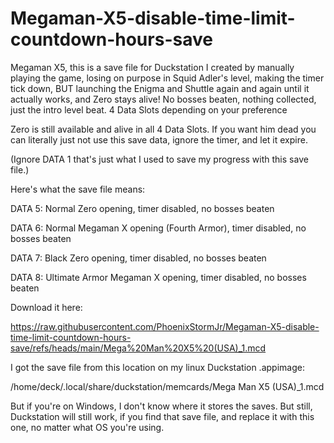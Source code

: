 # Megaman-X5-disable-time-limit-countdown-hours-save
Megaman X5, this is a save file for Duckstation I created by manually playing the game, losing on purpose in Squid Adler's level, making the timer tick down, BUT launching the Enigma and Shuttle again and again until it actually works, and Zero stays alive! No bosses beaten, nothing collected, just the intro level beat. 4 Data Slots depending on your preference

Zero is still available and alive in all 4 Data Slots. If you want him dead you can literally just not use this save data, ignore the timer, and let it expire.

(Ignore DATA 1 that's just what I used to save my progress with this save file.)

Here's what the save file means:

DATA 5: Normal Zero opening, timer disabled, no bosses beaten

DATA 6: Normal Megaman X opening (Fourth Armor), timer disabled, no bosses beaten

DATA 7: Black Zero opening, timer disabled, no bosses beaten

DATA 8: Ultimate Armor Megaman X opening, timer disabled, no bosses beaten

Download it here:

https://raw.githubusercontent.com/PhoenixStormJr/Megaman-X5-disable-time-limit-countdown-hours-save/refs/heads/main/Mega%20Man%20X5%20(USA)_1.mcd

I got the save file from this location on my linux Duckstation .appimage:

/home/deck/.local/share/duckstation/memcards/Mega Man X5 (USA)_1.mcd

But if you're on Windows, I don't know where it stores the saves. But still, Duckstation will still work, if you find that save file, and replace it with this one, no matter what OS you're using.
